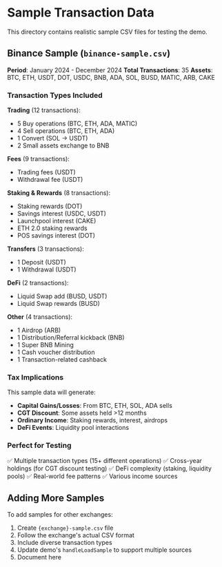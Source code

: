 # Sample Transaction Data

This directory contains realistic sample CSV files for testing the demo.

## Binance Sample (`binance-sample.csv`)

**Period**: January 2024 - December 2024
**Total Transactions**: 35
**Assets**: BTC, ETH, USDT, DOT, USDC, BNB, ADA, SOL, BUSD, MATIC, ARB, CAKE

### Transaction Types Included

**Trading** (12 transactions):
- 5 Buy operations (BTC, ETH, ADA, MATIC)
- 4 Sell operations (BTC, ETH, ADA)
- 1 Convert (SOL → USDT)
- 2 Small assets exchange to BNB

**Fees** (9 transactions):
- Trading fees (USDT)
- Withdrawal fee (USDT)

**Staking & Rewards** (8 transactions):
- Staking rewards (DOT)
- Savings interest (USDC, USDT)
- Launchpool interest (CAKE)
- ETH 2.0 staking rewards
- POS savings interest (DOT)

**Transfers** (3 transactions):
- 1 Deposit (USDT)
- 1 Withdrawal (USDT)

**DeFi** (2 transactions):
- Liquid Swap add (BUSD, USDT)
- Liquid Swap rewards (BUSD)

**Other** (4 transactions):
- 1 Airdrop (ARB)
- 1 Distribution/Referral kickback (BNB)
- 1 Super BNB Mining
- 1 Cash voucher distribution
- 1 Transaction-related cashback

### Tax Implications

This sample data will generate:
- **Capital Gains/Losses**: From BTC, ETH, SOL, ADA sells
- **CGT Discount**: Some assets held >12 months
- **Ordinary Income**: Staking rewards, interest, airdrops
- **DeFi Events**: Liquidity pool interactions

### Perfect for Testing

✅ Multiple transaction types (15+ different operations)
✅ Cross-year holdings (for CGT discount testing)
✅ DeFi complexity (staking, liquidity pools)
✅ Real-world fee patterns
✅ Various income sources

## Adding More Samples

To add samples for other exchanges:

1. Create `{exchange}-sample.csv` file
2. Follow the exchange's actual CSV format
3. Include diverse transaction types
4. Update demo's `handleLoadSample` to support multiple sources
5. Document here
